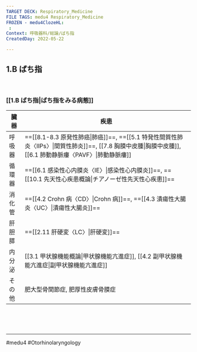 ```yaml
---
TARGET DECK: Respiratory_Medicine
FILE TAGS: medu4 Respiratory_Medicine
FROZEN - medu4ClozeHL:
 : 
Context: 呼吸器科/総論/ばち指
CreatedDay: 2022-05-22

---
```


## 1.B ばち指

<br>

### [[1.B ばち指|ばち指をみる病態]]
|臓器|疾患|
|---|---|
|呼吸器|==[[8.1-8.3 原発性肺癌\|肺癌]]==, ==[[5.1 特発性間質性肺炎〈IIPs〉\|間質性肺炎]]==, [[7.8 胸膜中皮腫\|胸膜中皮腫]], [[6.1 肺動静脈瘻〈PAVF〉\|肺動静脈瘻]]|
|循環器|==[[6.1 感染性心内膜炎〈IE〉\|感染性心内膜炎]]==, ==[[10.1 先天性心疾患概論\|チアノーゼ性先天性心疾患]]==|
|消化管|==[[4.2 Crohn 病〈CD〉\|Crohn 病]]==, ==[[4.3 潰瘍性大腸炎〈UC〉\|潰瘍性大腸炎]]==|
|肝胆膵|==[[2.11 肝硬変〈LC〉\|肝硬変]]==|
|内分泌|[[3.1 甲状腺機能概論\|甲状腺機能亢進症]], [[4.2 副甲状腺機能亢進症\|副甲状腺機能亢進症]]|
|その他|肥大型骨関節症, 肥厚性皮膚骨膜症|
<!--ID: 1653205808303-->








<br><br><br>

---
#medu4 #Otorhinolaryngology 